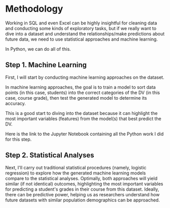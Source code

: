 # Methodology

Working in SQL and even Excel can be highly insightful for cleaning data and conducting some kinds of exploratory tasks, but if we really want to dive into a dataset and understand the relationships/make predictions about future data, we need to use statistical approaches and machine learning.

In Python, we can do all of this.

## Step 1. Machine Learning

First, I will start by conducting machine learning approaches on the dataset.

In machine learning approaches, the goal is to train a model to sort data points (in this case, students) into the correct categories of the DV (in this case, course grade), then test the generated model to determine its accuracy.

This is a good start to diving into the dataset because it can highlight the most important variables (features) from the model(s) that best predict the DV.

Here is the link to the Jupyter Notebook containing all the Python work I did for this step. 

## Step 2. Statistical Analyses

Next, I'll carry out traditional statistical procedures (namely, logistic regression) to explore how the generated machine learning models compare to the statistical analyses. Optimally, both approaches will yield similar (if not identical) outcomes, highlighting the most important variables for predicting a student's grades in their course from this dataset. Ideally, there can be predictive power, helping us as researchers understand how future datasets with similar population demographics can be approached.
